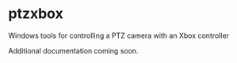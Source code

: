 # ptzxbox
Windows tools for controlling a PTZ camera with an Xbox controller

Additional documentation coming soon.
